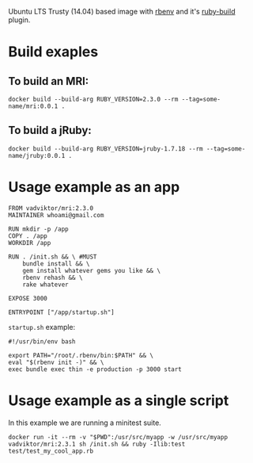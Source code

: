 Ubuntu LTS Trusty (14.04) based image with [rbenv](https://github.com/sstephenson/rbenv) and it's [ruby-build](https://github.com/rbenv/ruby-build) plugin.

# Build exaples

## To build an MRI:

`docker build --build-arg RUBY_VERSION=2.3.0 --rm --tag=some-name/mri:0.0.1 .`

## To build a jRuby:

`docker build --build-arg RUBY_VERSION=jruby-1.7.18 --rm --tag=some-name/jruby:0.0.1 .`

# Usage example as an app

```
FROM vadviktor/mri:2.3.0
MAINTAINER whoami@gmail.com

RUN mkdir -p /app
COPY . /app
WORKDIR /app

RUN . /init.sh && \ #MUST
    bundle install && \
    gem install whatever gems you like && \
    rbenv rehash && \
    rake whatever

EXPOSE 3000

ENTRYPOINT ["/app/startup.sh"]
```

`startup.sh` example:

```
#!/usr/bin/env bash

export PATH="/root/.rbenv/bin:$PATH" && \
eval "$(rbenv init -)" && \
exec bundle exec thin -e production -p 3000 start
```

# Usage example as a single script

In this example we are running a minitest suite.

`docker run -it --rm -v "$PWD":/usr/src/myapp -w /usr/src/myapp vadviktor/mri:2.3.1 sh /init.sh && ruby -Ilib:test test/test_my_cool_app.rb`
